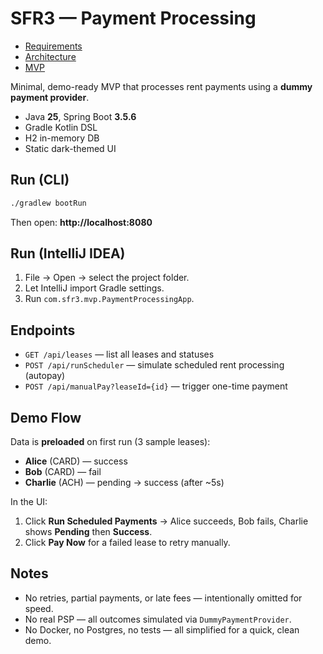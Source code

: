 # SFR3 — Payment Processing

- [Requirements](https://docs.google.com/document/d/1c9pXPJeazTAYL-Fbls8hz_ZIuJ5s_JpdwWfIviwnlFs/edit?tab=t.0#heading=h.ryhuu73w3hcc)
- [Architecture](https://docs.google.com/document/d/1F62QH--MgGb0cpbPvCJ_7AZ2Hc4MTMZESxtvXqypMHk/edit?usp=sharing)
- [MVP](https://docs.google.com/document/d/1JF4H7XtYMeJujXITNCt7GGG-lvGvxACSI-1PR6R3APs/edit?usp=sharing)

Minimal, demo-ready MVP that processes rent payments using a **dummy payment provider**.
- Java **25**, Spring Boot **3.5.6**
- Gradle Kotlin DSL
- H2 in-memory DB
- Static dark-themed UI

## Run (CLI)

```bash
./gradlew bootRun
```

Then open: **http://localhost:8080**

## Run (IntelliJ IDEA)

1. File → Open → select the project folder.
2. Let IntelliJ import Gradle settings.
3. Run `com.sfr3.mvp.PaymentProcessingApp`.

## Endpoints

- `GET /api/leases` — list all leases and statuses
- `POST /api/runScheduler` — simulate scheduled rent processing (autopay)
- `POST /api/manualPay?leaseId={id}` — trigger one-time payment

## Demo Flow

Data is **preloaded** on first run (3 sample leases):
- **Alice** (CARD) — success
- **Bob** (CARD) — fail
- **Charlie** (ACH) — pending → success (after ~5s)

In the UI:
1. Click **Run Scheduled Payments** → Alice succeeds, Bob fails, Charlie shows **Pending** then **Success**.
2. Click **Pay Now** for a failed lease to retry manually.

## Notes

- No retries, partial payments, or late fees — intentionally omitted for speed.
- No real PSP — all outcomes simulated via `DummyPaymentProvider`.
- No Docker, no Postgres, no tests — all simplified for a quick, clean demo.
